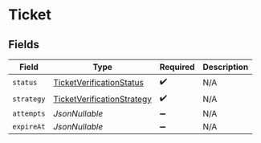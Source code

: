 # Ticket


## Fields

| Field                                                                               | Type                                                                                | Required                                                                            | Description                                                                         |
| ----------------------------------------------------------------------------------- | ----------------------------------------------------------------------------------- | ----------------------------------------------------------------------------------- | ----------------------------------------------------------------------------------- |
| `status`                                                                            | [TicketVerificationStatus](../../models/components/TicketVerificationStatus.md)     | :heavy_check_mark:                                                                  | N/A                                                                                 |
| `strategy`                                                                          | [TicketVerificationStrategy](../../models/components/TicketVerificationStrategy.md) | :heavy_check_mark:                                                                  | N/A                                                                                 |
| `attempts`                                                                          | *JsonNullable<Long>*                                                                | :heavy_minus_sign:                                                                  | N/A                                                                                 |
| `expireAt`                                                                          | *JsonNullable<Long>*                                                                | :heavy_minus_sign:                                                                  | N/A                                                                                 |